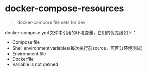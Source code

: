# docker-compose-resources

>docker-compose file sets for dev

docker-compose.yml 文件中引用的环境变量，它们的优先级如下：

- Compose file
- Shell environment variables(每次执行前source，可区分环境测试)
- Environment file
- Dockerfile
- Variable is not defined
